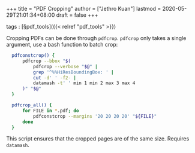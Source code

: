 +++
title = "PDF Cropping"
author = ["Jethro Kuan"]
lastmod = 2020-05-29T21:01:34+08:00
draft = false
+++

tags
: [§pdf\_tools]({{< relref "pdf_tools" >}})

Cropping PDFs can be done through `pdfcrop`. `pdfcrop` only takes a
single argument, use a bash function to batch crop:

```bash
  pdfconstcrop() {
      pdfcrop --bbox "$(
          pdfcrop --verbose "$@" |
          grep '^%%HiResBoundingBox: ' |
          cut -d' ' -f2- |
          datamash -t' ' min 1 min 2 max 3 max 4
      )" "$@"
  }

  pdfcrop_all() {
      for FILE in *.pdf; do
          pdfconstcrop --margins '20 20 20 20' "${FILE}"
      done
  }
```

This script ensures that the cropped pages are of the same size.
Requires `datamash`.
